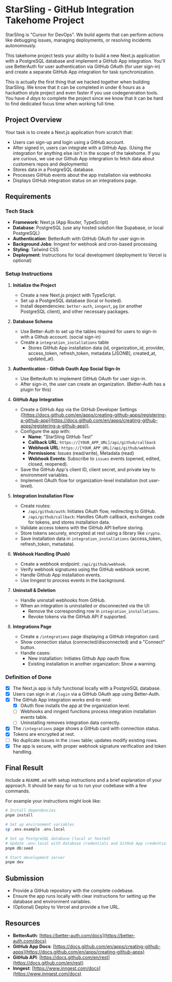 # StarSling - GitHub Integration Takehome Project

StarSling is "Cursor for DevOps". We build agents that can perform actions like debugging issues, managing deployments, or resolving incidents autonomously.

This takehome project tests your ability to build a new Next.js application with a PostgreSQL database and implement a GitHub App integration. You'll use BetterAuth for user authentication via GitHub OAuth (for user sign-in) and create a separate GitHub App integration for task synchronization.

This is actually the first thing that we hacked together when building StarSling. We know that it can be completed in under 6 hours as a hackathon style project and even faster if you use codegeneration tools. You have _4 days_ to complete the project since we know that it can be hard to find dedicated focus time when working full time.

## Project Overview

Your task is to create a Next.js application from scratch that:

- Users can sign-up and login using a GitHub account.
- After signed in, users can integrate with a GitHub App. (Using the integration for anything else isn't in the scope of the takehome. If you are curious, we use our Github App intergration to fetch data about customers repos and deployments)
- Stores data in a PostgreSQL database.
- Processes GitHub events about the app installation via webhooks
- Displays GitHub integration status on an integrations page.

## Requirements

### Tech Stack

- **Framework**: Next.js (App Router, TypeScript)
- **Database**: PostgreSQL (use any hosted solution like Supabase, or local PostgreSQL)
- **Authentication**: BetterAuth with GitHub OAuth for user sign-in
- **Background Jobs**: Inngest for webhook and cron-based processing
- **Styling**: Tailwind CSS
- **Deployment**: Instructions for local development (deployment to Vercel is optional)

### Setup Instructions

1. **Initialize the Project**

   - Create a new Next.js project with TypeScript.
   - Set up a PostgreSQL database (local or hosted).
   - Install dependencies: `better-auth`, `inngest`, `pg` (or another PostgreSQL client), and other necessary packages.

2. **Database Schema**

   - Use Better-Auth to set up the tables required for users to sign-in with a Github account. (social sign-in)
   - Create a `integration_installations` table
     - Stores GitHub App installation data (id, organization_id, provider, access_token, refresh_token, metadata [JSONB], created_at, updated_at).

3. **Authentication - Github Oauth App Social Sign-In**

   - Use BetterAuth to implement GitHub OAuth for user sign-in.
   - After sign-in, the user can create an organization. (Better-Auth has a plugin for this)

4. **GitHub App Integration**

   - Create a GitHub App via the GitHub Developer Settings ([https://docs.github.com/en/apps/creating-github-apps/registering-a-github-app](https://docs.github.com/en/apps/creating-github-apps/registering-a-github-app)).
   - Configure the app with:
     - **Name**: "StarSling GitHub Test"
     - **Callback URL**: `https://[YOUR_APP_URL]/api/github/callback`
     - **Webhook URL**: `https://[YOUR_APP_URL]/api/github/webhook`
     - **Permissions**: Issues (read/write), Metadata (read)
     - **Webhook Events**: Subscribe to `issues` events (opened, edited, closed, reopened).
   - Save the GitHub App's client ID, client secret, and private key to environment variables.
   - Implement OAuth flow for organization-level installation (not user-level).

5. **Integration Installation Flow**

   - Create routes:
     - `/api/github/auth`: Initiates OAuth flow, redirecting to GitHub.
     - `/api/github/callback`: Handles OAuth callback, exchanges code for tokens, and stores installation data.
   - Validate access tokens with the GitHub API before storing.
   - Store tokens securely, encrypted at rest using a library like `crypto`.
   - Save installation data in `integration_installations` (access_token, refresh_token, metadata).

6. **Webhook Handling (Push)**

   - Create a webhook endpoint: `/api/github/webhook`.
   - Verify webhook signatures using the GitHub webhook secret.
   - Handle Github App installation events.
   - Use Inngest to process events in the background.

7. **Uninstall & Deletion**

   - Handle uninstall webhooks from GitHub.
   - When an integration is uninstalled or disconnected via the UI:
     - Remove the corresponding row in `integration_installations`.
     - Revoke tokens via the GitHub API if supported.

8. **Integrations Page**
   - Create a `/integrations` page displaying a GitHub integration card.
   - Show connection status (connected/disconnected) and a "Connect" button.
   - Handle cases:
     - New installation: Initiates Github App oauth flow.
     - Existing installation in another organization: Show a warning.

### Definition of Done

- [x] The Next.js app is fully functional locally with a PostgreSQL database.
- [x] Users can sign in at `/login` via a GitHub OAuth app using Better-Auth.
- [x] The GitHub App integration works end-to-end:
  - [x] OAuth flow installs the app at the organization level.
  - [ ] Webhooks and inngest functions process integration installation events table.
  - [ ] Uninstalling removes integration data correctly.
- [x] The `/integrations` page shows a GitHub card with connection status.
- [x] Tokens are encrypted at rest.
- [ ] No duplicate issues in the `items` table; updates modify existing rows.
- [x] The app is secure, with proper webhook signature verification and token handling.

## Final Result

Include a `README.md` with setup instructions and a brief explanation of your approach. It should be easy for us to run your codebase with a few commands.

For example your instructions might look like:

```bash
# Install dependencies
pnpm install

# Set up environment variables
cp .env.example .env.local

# Set up PostgreSQL database (local or hosted)
# Update .env.local with database credentials and GitHub App credentials
pnpm db:seed

# Start development server
pnpm dev
```

## Submission

- Provide a GitHub repository with the complete codebase.
- Ensure the app runs locally with clear instructions for setting up the database and environment variables.
- (Optional) Deploy to Vercel and provide a live URL.

## Resources

- **BetterAuth**: [https://better-auth.com/docs](https://better-auth.com/docs)
- **GitHub App Docs**: [https://docs.github.com/en/apps/creating-github-apps](https://docs.github.com/en/apps/creating-github-apps)
- **GitHub API**: [https://docs.github.com/en/rest](https://docs.github.com/en/rest)
- **Inngest**: [https://www.inngest.com/docs](https://www.inngest.com/docs)
